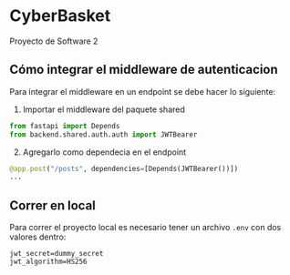 # CyberBasket
Proyecto de Software 2

## Cómo integrar el middleware de autenticacion
Para integrar el middleware en un endpoint se debe hacer lo siguiente:
1. Importar el middleware del paquete shared
``` python
from fastapi import Depends
from backend.shared.auth.auth import JWTBearer
```
2. Agregarlo como dependecia en el endpoint
``` python
@app.post("/posts", dependencies=[Depends(JWTBearer())])
...
```

## Correr en local
Para correr el proyecto local es necesario tener un archivo `.env` con dos valores dentro:
```
jwt_secret=dummy_secret
jwt_algorithm=HS256
```